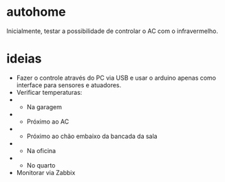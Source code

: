 # autohome
Inicialmente, testar a possibilidade de controlar o AC com o infravermelho.

# ideias
- Fazer o controle através do PC via USB e usar o arduino apenas como interface para sensores e atuadores.
- Verificar temperaturas:
- - Na garagem
- - Próximo ao AC
- - Próximo ao chão embaixo da bancada da sala
- - Na oficina
- - No quarto
- Monitorar via Zabbix

